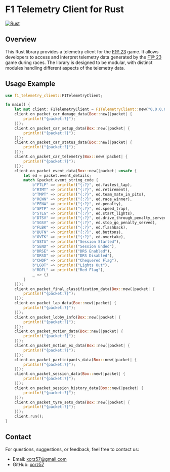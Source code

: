 # F1 Telemetry Client for Rust

[![Rust](https://github.com/xorz57/f1-telemetry-client/actions/workflows/rust.yml/badge.svg)](https://github.com/xorz57/f1-telemetry-client/actions/workflows/rust.yml)

## Overview

This Rust library provides a telemetry client for the [F1® 23](https://store.steampowered.com/app/2108330/F1_23/) game. It allows developers to access and interpret telemetry data generated by the [F1® 23](https://store.steampowered.com/app/2108330/F1_23/) game during races. The library is designed to be modular, with distinct modules handling different aspects of the telemetry data.

## Usage Example

```rust
use f1_telemetry_client::F1TelemetryClient;

fn main() {
    let mut client: F1TelemetryClient = F1TelemetryClient::new("0.0.0.0:20777");
    client.on_packet_car_damage_data(Box::new(|packet| {
        println!("{packet:?}");
    }));
    client.on_packet_car_setup_data(Box::new(|packet| {
        println!("{packet:?}");
    }));
    client.on_packet_car_status_data(Box::new(|packet| {
        println!("{packet:?}");
    }));
    client.on_packet_car_telemetry(Box::new(|packet| {
        println!("{packet:?}");
    }));
    client.on_packet_event_data(Box::new(|packet| unsafe {
        let ed = packet.event_details;
        match &packet.event_string_code {
            b"FTLP" => println!("{:?}", ed.fastest_lap),
            b"RTMT" => println!("{:?}", ed.retirement),
            b"TMPT" => println!("{:?}", ed.team_mate_in_pits),
            b"RCWN" => println!("{:?}", ed.race_winner),
            b"PENA" => println!("{:?}", ed.penalty),
            b"SPTP" => println!("{:?}", ed.speed_trap),
            b"STLG" => println!("{:?}", ed.start_lights),
            b"DTSV" => println!("{:?}", ed.drive_through_penalty_served),
            b"SGSV" => println!("{:?}", ed.stop_go_penalty_served),
            b"FLBK" => println!("{:?}", ed.flashback),
            b"BUTN" => println!("{:?}", ed.buttons),
            b"OVTK" => println!("{:?}", ed.overtake),
            b"SSTA" => println!("Session Started"),
            b"SEND" => println!("Session Ended"),
            b"DRSE" => println!("DRS Enabled"),
            b"DRSD" => println!("DRS Disabled"),
            b"CHQF" => println!("Chequered Flag"),
            b"LGOT" => println!("Lights Out"),
            b"RDFL" => println!("Red Flag"),
            _ => {}
        }
    }));
    client.on_packet_final_classification_data(Box::new(|packet| {
        println!("{packet:?}");
    }));
    client.on_packet_lap_data(Box::new(|packet| {
        println!("{packet:?}");
    }));
    client.on_packet_lobby_info(Box::new(|packet| {
        println!("{packet:?}");
    }));
    client.on_packet_motion_data(Box::new(|packet| {
        println!("{packet:?}");
    }));
    client.on_packet_motion_ex_data(Box::new(|packet| {
        println!("{packet:?}");
    }));
    client.on_packet_participants_data(Box::new(|packet| {
        println!("{packet:?}");
    }));
    client.on_packet_session_data(Box::new(|packet| {
        println!("{packet:?}");
    }));
    client.on_packet_session_history_data(Box::new(|packet| {
        println!("{packet:?}");
    }));
    client.on_packet_tyre_sets_data(Box::new(|packet| {
        println!("{packet:?}");
    }));
    client.run();
}
```

## Contact

For questions, suggestions, or feedback, feel free to contact us:

- Email: [xorz57@gmail.com](mailto:xorz57@gmail.com)
- GitHub: [xorz57](https://github.com/xorz57)

